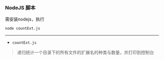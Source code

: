 ### NodeJS 脚本 
需安装nodejs，执行 
```bash
node countExt.js
```
---
- `countExt.js`
> 递归统计一个目录下的所有文件的扩展名的种类与数量，并打印到控制台